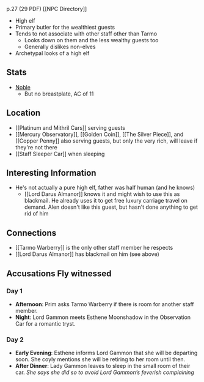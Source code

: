 p.27 (29 PDF)
[[NPC Directory]]

- High elf
- Primary butler for the wealthiest guests
- Tends to not associate with other staff other than Tarmo
	- Looks down on them and the less wealthy guests too
	- Generally dislikes non-elves
- Archetypal looks of a high elf
## Stats
- [Noble](https://roll20.net/compendium/dnd5e/Noble#h-Noble)
	- But no breastplate, AC of 11
## Location
- [[Platinum and Mithril Cars]] serving guests
- [[Mercury Observatory]], [[Golden Coin]], [[The Silver Piece]], and [[Copper Penny]] also serving guests, but only the very rich, will leave if they're not there
- [[Staff Sleeper Car]] when sleeping
## Interesting Information
- He's not actually a pure high elf, father was half human (and he knows)
	- [[Lord Darus Almanor]] knows it and might wish to use this as blackmail. He already uses it to get free luxury carriage travel on demand. Alen doesn't like this guest, but hasn't done anything to get rid of him
## Connections
- [[Tarmo Warberry]] is the only other staff member he respects
- [[Lord Darus Almanor]] has blackmail on him (see above)
## Accusations Fly witnessed
### Day 1
- **Afternoon**: Prim asks Tarmo Warberry if there is room for another staff member.
- **Night**: Lord Gammon meets Esthene Moonshadow in the Observation Car for a romantic tryst.
### Day 2
- **Early Evening**: Esthene informs Lord Gammon that she will be departing soon. She coyly mentions she will be retiring to her room until then.
- **After Dinner**: Lady Gammon leaves to sleep in the small room of their car. *She says she did so to avoid Lord Gammon’s feverish complaining*
